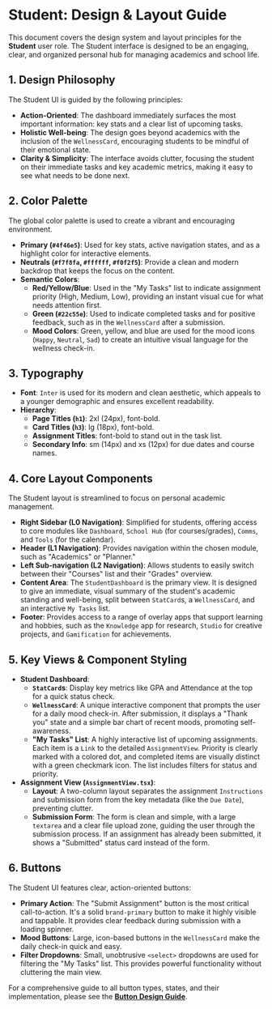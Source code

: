# Student: Design & Layout Guide

This document covers the design system and layout principles for the **Student** user role. The Student interface is designed to be an engaging, clear, and organized personal hub for managing academics and school life.

## 1. Design Philosophy

The Student UI is guided by the following principles:

-   **Action-Oriented**: The dashboard immediately surfaces the most important information: key stats and a clear list of upcoming tasks.
-   **Holistic Well-being**: The design goes beyond academics with the inclusion of the `WellnessCard`, encouraging students to be mindful of their emotional state.
-   **Clarity & Simplicity**: The interface avoids clutter, focusing the student on their immediate tasks and key academic metrics, making it easy to see what needs to be done next.

## 2. Color Palette

The global color palette is used to create a vibrant and encouraging environment.

-   **Primary (`#4f46e5`)**: Used for key stats, active navigation states, and as a highlight color for interactive elements.
-   **Neutrals (`#f7f8fa`, `#ffffff`, `#f0f2f5`)**: Provide a clean and modern backdrop that keeps the focus on the content.
-   **Semantic Colors**:
    -   **Red/Yellow/Blue**: Used in the "My Tasks" list to indicate assignment priority (High, Medium, Low), providing an instant visual cue for what needs attention first.
    -   **Green (`#22c55e`)**: Used to indicate completed tasks and for positive feedback, such as in the `WellnessCard` after a submission.
    -   **Mood Colors**: Green, yellow, and blue are used for the mood icons (`Happy`, `Neutral`, `Sad`) to create an intuitive visual language for the wellness check-in.

## 3. Typography

-   **Font**: `Inter` is used for its modern and clean aesthetic, which appeals to a younger demographic and ensures excellent readability.
-   **Hierarchy**:
    -   **Page Titles (`h1`)**: 2xl (24px), font-bold.
    -   **Card Titles (`h3`)**: lg (18px), font-bold.
    -   **Assignment Titles**: font-bold to stand out in the task list.
    -   **Secondary Info**: sm (14px) and xs (12px) for due dates and course names.

## 4. Core Layout Components

The Student layout is streamlined to focus on personal academic management.

-   **Right Sidebar (L0 Navigation)**: Simplified for students, offering access to core modules like `Dashboard`, `School Hub` (for courses/grades), `Comms`, and `Tools` (for the calendar).
-   **Header (L1 Navigation)**: Provides navigation within the chosen module, such as "Academics" or "Planner."
-   **Left Sub-navigation (L2 Navigation)**: Allows students to easily switch between their "Courses" list and their "Grades" overview.
-   **Content Area**: The `StudentDashboard` is the primary view. It is designed to give an immediate, visual summary of the student's academic standing and well-being, split between `StatCard`s, a `WellnessCard`, and an interactive `My Tasks` list.
-   **Footer**: Provides access to a range of overlay apps that support learning and hobbies, such as the `Knowledge` app for research, `Studio` for creative projects, and `Gamification` for achievements.

## 5. Key Views & Component Styling

-   **Student Dashboard**:
    -   **`StatCard`s**: Display key metrics like GPA and Attendance at the top for a quick status check.
    -   **`WellnessCard`**: A unique interactive component that prompts the user for a daily mood check-in. After submission, it displays a "Thank you" state and a simple bar chart of recent moods, promoting self-awareness.
    -   **"My Tasks" List**: A highly interactive list of upcoming assignments. Each item is a `Link` to the detailed `AssignmentView`. Priority is clearly marked with a colored dot, and completed items are visually distinct with a green checkmark icon. The list includes filters for status and priority.
-   **Assignment View (`AssignmentView.tsx`)**:
    -   **Layout**: A two-column layout separates the assignment `Instructions` and submission form from the key metadata (like the `Due Date`), preventing clutter.
    -   **Submission Form**: The form is clean and simple, with a large `textarea` and a clear file upload zone, guiding the user through the submission process. If an assignment has already been submitted, it shows a "Submitted" status card instead of the form.

## 6. Buttons

The Student UI features clear, action-oriented buttons:

-   **Primary Action**: The "Submit Assignment" button is the most critical call-to-action. It's a solid `brand-primary` button to make it highly visible and tappable. It provides clear feedback during submission with a loading spinner.
-   **Mood Buttons**: Large, icon-based buttons in the `WellnessCard` make the daily check-in quick and easy.
-   **Filter Dropdowns**: Small, unobtrusive `<select>` dropdowns are used for filtering the "My Tasks" list. This provides powerful functionality without cluttering the main view.

For a comprehensive guide to all button types, states, and their implementation, please see the **[Button Design Guide](./buttons.md)**.